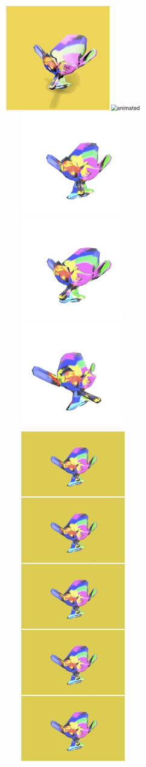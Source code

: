 <p align="center">
  <img src="src/monkey.gif" alt="animated" width="274"/>
  <img src="src/monkey2.gif" alt="animated" width="274"/>
  <img src="src/monkey3.gif" alt="animated" width="274"/>
  <img src="src/monkey4.gif" alt="animated" width="274"/>
  <img src="src/monkey5.gif" alt="animated" width="274"/>
</p>

<p align="center">
  <img src="src/monkey6.gif" alt="animated" width="274"/>
  <img src="src/monkey6.gif" alt="animated" width="274"/>
  <img src="src/monkey6.gif" alt="animated" width="274"/>
  <img src="src/monkey6.gif" alt="animated" width="274"/>
  <img src="src/monkey6.gif" alt="animated" width="274"/>
</p>
